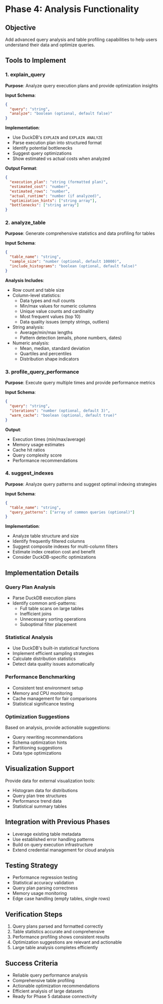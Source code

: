 # Phase 4: Analysis Functionality

## Objective
Add advanced query analysis and table profiling capabilities to help users understand their data and optimize queries.

## Tools to Implement

### 1. explain_query
**Purpose**: Analyze query execution plans and provide optimization insights

**Input Schema**:
```json
{
  "query": "string",
  "analyze": "boolean (optional, default false)"
}
```

**Implementation**:
- Use DuckDB's `EXPLAIN` and `EXPLAIN ANALYZE` 
- Parse execution plan into structured format
- Identify potential bottlenecks
- Suggest query optimizations
- Show estimated vs actual costs when analyzed

**Output Format**:
```json
{
  "execution_plan": "string (formatted plan)",
  "estimated_cost": "number",
  "estimated_rows": "number", 
  "actual_runtime": "number (if analyzed)",
  "optimization_hints": ["string array"],
  "bottlenecks": ["string array"]
}
```

### 2. analyze_table
**Purpose**: Generate comprehensive statistics and data profiling for tables

**Input Schema**:
```json
{
  "table_name": "string",
  "sample_size": "number (optional, default 10000)",
  "include_histograms": "boolean (optional, default false)"
}
```

**Analysis Includes**:
- Row count and table size
- Column-level statistics:
  - Data types and null counts
  - Min/max values for numeric columns
  - Unique value counts and cardinality
  - Most frequent values (top 10)
  - Data quality issues (empty strings, outliers)
- String analysis:
  - Average/min/max lengths
  - Pattern detection (emails, phone numbers, dates)
- Numeric analysis:
  - Mean, median, standard deviation
  - Quartiles and percentiles
  - Distribution shape indicators

### 3. profile_query_performance
**Purpose**: Execute query multiple times and provide performance metrics

**Input Schema**:
```json
{
  "query": "string",
  "iterations": "number (optional, default 3)",
  "warm_cache": "boolean (optional, default true)"
}
```

**Output**:
- Execution times (min/max/average)
- Memory usage estimates
- Cache hit ratios
- Query complexity score
- Performance recommendations

### 4. suggest_indexes
**Purpose**: Analyze query patterns and suggest optimal indexing strategies

**Input Schema**:
```json
{
  "table_name": "string", 
  "query_patterns": ["array of common queries (optional)"]
}
```

**Implementation**:
- Analyze table structure and size
- Identify frequently filtered columns
- Suggest composite indexes for multi-column filters
- Estimate index creation cost and benefit
- Consider DuckDB-specific optimizations

## Implementation Details

### Query Plan Analysis
- Parse DuckDB execution plans
- Identify common anti-patterns:
  - Full table scans on large tables
  - Inefficient joins
  - Unnecessary sorting operations
  - Suboptimal filter placement

### Statistical Analysis
- Use DuckDB's built-in statistical functions
- Implement efficient sampling strategies
- Calculate distribution statistics
- Detect data quality issues automatically

### Performance Benchmarking  
- Consistent test environment setup
- Memory and CPU monitoring
- Cache management for fair comparisons
- Statistical significance testing

### Optimization Suggestions
Based on analysis, provide actionable suggestions:
- Query rewriting recommendations
- Schema optimization hints
- Partitioning suggestions
- Data type optimizations

## Visualization Support
Provide data for external visualization tools:
- Histogram data for distributions
- Query plan tree structures
- Performance trend data
- Statistical summary tables

## Integration with Previous Phases
- Leverage existing table metadata
- Use established error handling patterns
- Build on query execution infrastructure
- Extend credential management for cloud analysis

## Testing Strategy
- Performance regression testing
- Statistical accuracy validation
- Query plan parsing correctness
- Memory usage monitoring
- Edge case handling (empty tables, single rows)

## Verification Steps
1. Query plans parsed and formatted correctly
2. Table statistics accurate and comprehensive
3. Performance profiling shows consistent results
4. Optimization suggestions are relevant and actionable
5. Large table analysis completes efficiently

## Success Criteria
- Reliable query performance analysis
- Comprehensive table profiling
- Actionable optimization recommendations
- Efficient analysis of large datasets
- Ready for Phase 5 database connectivity